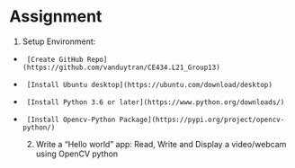 
# Assignment

   1. Setup Environment:
*      [Create GitHub Repo](https://github.com/vanduytran/CE434.L21_Group13)
*      [Install Ubuntu desktop](https://ubuntu.com/download/desktop)
*      [Install Python 3.6 or later](https://www.python.org/downloads/)
*      [Install Opencv-Python Package](https://pypi.org/project/opencv-python/)

   2. Write a “Hello world” app: Read, Write and Display a video/webcam using OpenCV python